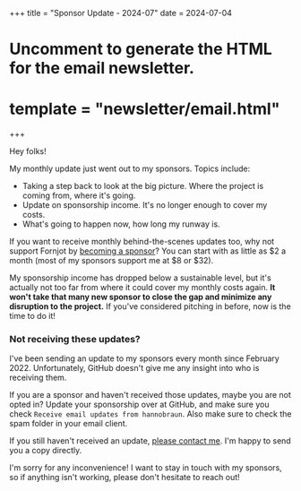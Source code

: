 +++
title = "Sponsor Update - 2024-07"
date = 2024-07-04

# Uncomment to generate the HTML for the email newsletter.
# template = "newsletter/email.html"
+++

Hey folks!

My monthly update just went out to my sponsors. Topics include:

- Taking a step back to look at the big picture. Where the project is coming from, where it's going.
- Update on sponsorship income. It's no longer enough to cover my costs.
- What's going to happen now, how long my runway is.

If you want to receive monthly behind-the-scenes updates too, why not support
Fornjot by [becoming a sponsor](https://github.com/sponsors/hannobraun)? You can
start with as little as $2 a month (most of my sponsors support me at $8 or $32). 

My sponsorship income has dropped below a sustainable level, but it's actually not too far from where it could cover my monthly costs again. **It won't take that many new sponsor to close the gap and minimize any disruption to the project.** If you've considered pitching in before, now is the time to do it!


### Not receiving these updates?

I've been sending an update to my sponsors every month since February 2022.
Unfortunately, GitHub doesn't give me any insight into who is receiving them.

If you are a sponsor and haven't received those updates, maybe you are not opted
in? Update your sponsorship over at GitHub, and make sure you check
`Receive email updates from hannobraun`. Also make sure to check the spam folder
in your email client.

If you still haven't received an update,
[please contact me](mailto:hello@hannobraun.com). I'm happy to send you a copy
directly.

I'm sorry for any inconvenience! I want to stay in touch with my sponsors, so if
anything isn't working, please don't hesitate to reach out!
